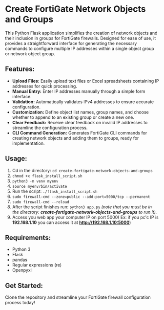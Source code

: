 # Create FortiGate Network Objects and Groups

This Python Flask application simplifies the creation of network objects and their inclusion in groups for FortiGate firewalls. Designed for ease of use, it provides a straightforward interface for generating the necessary commands to configure multiple IP addresses within a single object group or network object group.

## Features:

- **Upload Files:** Easily upload text files or Excel spreadsheets containing IP addresses for quick processing.
- **Manual Entry:** Enter IP addresses manually through a simple form interface.
- **Validation:** Automatically validates IPv4 addresses to ensure accurate configuration.
- **Customization:** Define object list names, group names, and choose whether to append to an existing group or create a new one.
- **Clear Feedback:** Receive clear feedback on invalid IP addresses to streamline the configuration process.
- **CLI Command Generation:** Generates FortiGate CLI commands for creating network objects and adding them to groups, ready for implementation.

## Usage:

1.	Cd in the directory: `cd create-fortigate-network-objects-and-groups`
2.	`chmod +x flask_install_script.sh`
3.	`python3 -m venv myenv`
4.	`source myenv/bin/activate`
5.	Run the script: `./flask_install_script.sh`
6.	`sudo firewall-cmd --zone=public --add-port=5000/tcp --permanent`
7.	`sudo firewall-cmd --reload`
8.	After the script finishes run: `python3 app.py` *(note that you must be in the directory: **create-fortigate-network-objects-and-groups** to run it).*
9.	Access you web app your computer IP on port 5000( Ex: if you pc'c IP is **192.168.1.10** you can access it at **http://192.168.1.10:5000**)

## Requirements:

- Python 3
- Flask
- pandas
- Regular expressions (re)
- Openpyxl

## Get Started:

Clone the repository and streamline your FortiGate firewall configuration process today!


